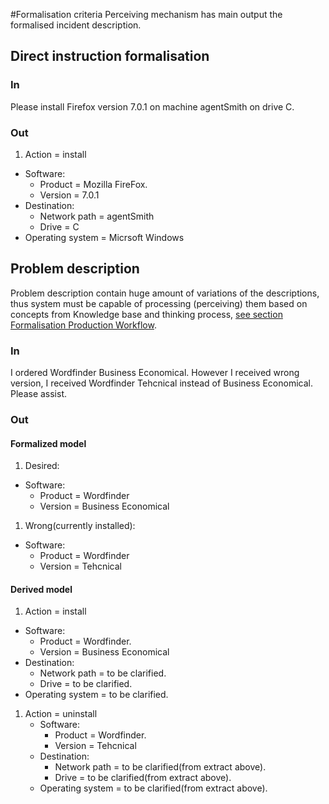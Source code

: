 #Formalisation criteria
Perceiving mechanism has main output the formalised incident description.

## Direct instruction formalisation

### In
Please install Firefox version 7.0.1 on machine agentSmith on drive C.

### Out

 1. Action = install
   - Software:
     - Product = Mozilla FireFox.
     - Version = 7.0.1
   - Destination:
     - Network path = agentSmith
     - Drive = C
   - Operating system = Micrsoft Windows

## Problem description
Problem description contain huge amount of variations of the descriptions, thus system must be capable of processing
(perceiving) them based on concepts from Knowledge base and thinking process, [see section Formalisation Production Workflow](https://github.com/menta/menta-0.3/blob/master/doc/informal/emotion-machine.md).

### In
I ordered Wordfinder Business Economical. However I received wrong version, I received Wordfinder Tehcnical instead of Business Economical.
Please assist.

### Out

#### Formalized model

 1. Desired:
   - Software:
     - Product = Wordfinder
     - Version = Business Economical
 1. Wrong(currently installed):
   - Software:
     - Product = Wordfinder
     - Version = Tehcnical

#### Derived model

 1. Action = install
   - Software:
     - Product = Wordfinder.
     - Version = Business Economical
   - Destination:
     - Network path = to be clarified.
     - Drive = to be clarified.
   - Operating system = to be clarified.

1. Action = uninstall
   - Software:
     - Product = Wordfinder.
     - Version = Tehcnical
   - Destination:
     - Network path = to be clarified(from extract above).
     - Drive = to be clarified(from extract above).
   - Operating system = to be clarified(from extract above).


